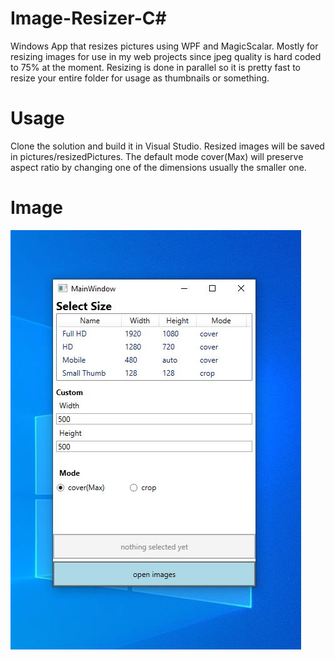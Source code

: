 # Image-Resizer-C#
Windows App that resizes pictures using WPF and MagicScalar.
Mostly for resizing images for use in my web projects since jpeg quality is hard coded to 75% at the moment.
Resizing is done in parallel so it is pretty fast to resize your entire folder for usage as thumbnails or something.

# Usage
Clone the solution and build it in Visual Studio.
Resized images will be saved in pictures/resizedPictures.
The default mode cover(Max) will preserve aspect ratio by changing one of the dimensions usually the smaller one.

# Image
![Main Window](resizer.JPG)


